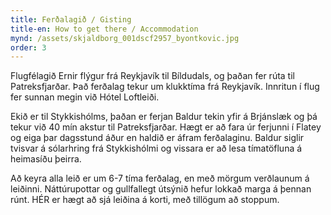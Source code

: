 ```yaml
---
title: Ferðalagið / Gisting
title-en: How to get there / Accommodation
mynd: /assets/skjaldborg_001dscf2957_byontkovic.jpg
order: 3
---
```

Flugfélagið Ernir flýgur frá Reykjavík til Bíldudals, og þaðan fer rúta til Patreksfjarðar. Það ferðalag tekur um klukktíma frá Reykjavík. Innritun í flug fer sunnan megin við Hótel Loftleiði.

Ekið er til Stykkishólms, þaðan er ferjan Baldur tekin yfir á Brjánslæk og þá tekur við 40 mín akstur til Patreksfjarðar. Hægt er að fara úr ferjunni í Flatey og eiga þar dagsstund áður en haldið er áfram ferðalaginu. Baldur siglir tvisvar á sólarhring frá Stykkishólmi og vissara er að lesa tímatöfluna á heimasíðu þeirra.

Að keyra alla leið er um 6-7 tíma ferðalag, en með mörgum verðlaunum á leiðinni. Náttúrupottar og gullfallegt útsýnið hefur lokkað marga á þennan rúnt. HÉR er hægt að sjá leiðina á korti, með tillögum að stoppum.
